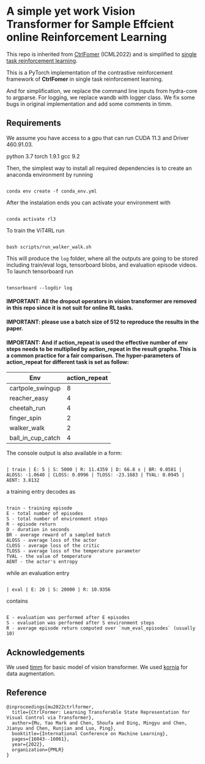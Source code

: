 # A simple yet work Vision Transformer for Sample Effcient online Reinforcement Learning

This repo is inherited from [CtrlFomer](https://arxiv.org/abs/2206.08883?context=cs.LG) (ICML2022) and is simplified to [single task reinforcement learning](https://github.com/YaoMarkMu/ViT4RL).

This is a PyTorch implementation of the contrastive reinforcement framework of **CtrlFomer** in single task reinforcement learning.

And for simplification, we replace the command line inputs from hydra-core to argparse. For logging, we replace wandb with logger class. We fix some bugs in original implementation and add some comments in timm.

## Requirements

We assume you have access to a gpu that can run CUDA 11.3 and Driver 460.91.03.

python 3.7
torch  1.9.1
gcc    9.2

Then, the simplest way to install all required dependencies is to create an anaconda environment by running


```

conda env create -f conda_env.yml

```

After the instalation ends you can activate your environment with
```

conda activate rl3

```



To train the ViT4RL run
```

bash scripts/run_walker_walk.sh

```


This will produce the `log` folder, where all the outputs are going to be stored including train/eval logs, tensorboard blobs, and evaluation episode videos. To launch tensorboard run
```

tensorboard --logdir log

```

#### IMPORTANT: All the dropout operators in vision transformer are removed in this repo since it is not suit for online RL tasks. 

#### IMPORTANT: please use a batch size of 512 to reproduce the results in the paper.

#### IMPORTANT: And if action_repeat is used the effective number of env steps needs to be multiplied by action_repeat in the result graphs. This is a common practice for a fair comparison. The hyper-parameters of action_repeat for different task is set as follow:
|  Env   | action_repeat  |
|  ----  | ----  |
| cartpole_swingup  | 8 |
| reacher_easy  | 4 |
| cheetah_run  | 4 |
| finger_spin  | 2 |
| walker_walk  | 2 |
| ball_in_cup_catch  | 4 |


The console output is also available in a form:
```

| train | E: 5 | S: 5000 | R: 11.4359 | D: 66.8 s | BR: 0.0581 | ALOSS: -1.0640 | CLOSS: 0.0996 | TLOSS: -23.1683 | TVAL: 0.0945 | AENT: 3.8132

```
a training entry decodes as
```

train - training episode
E - total number of episodes
S - total number of environment steps
R - episode return
D - duration in seconds
BR - average reward of a sampled batch
ALOSS - average loss of the actor
CLOSS - average loss of the critic
TLOSS - average loss of the temperature parameter
TVAL - the value of temperature
AENT - the actor's entropy

```
while an evaluation entry
```

| eval | E: 20 | S: 20000 | R: 10.9356

```
contains
```

E - evaluation was performed after E episodes
S - evaluation was performed after S environment steps
R - average episode return computed over `num_eval_episodes` (usually 10)

```


## Acknowledgements
We used [timm](https://github.com/rwightman/pytorch-image-models) for basic model of vision transformer.
We used [kornia](https://github.com/kornia/kornia) for data augmentation.


## Reference
```
@inproceedings{mu2022ctrlformer,
  title={CtrlFormer: Learning Transferable State Representation for Visual Control via Transformer},
  author={Mu, Yao Mark and Chen, Shoufa and Ding, Mingyu and Chen, Jianyu and Chen, Runjian and Luo, Ping},
  booktitle={International Conference on Machine Learning},
  pages={16043--16061},
  year={2022},
  organization={PMLR}
}
```
